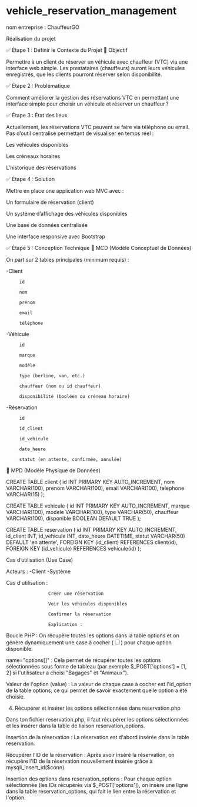 # vehicle_reservation_management
nom entreprise : ChauffeurGO


Réalisation du projet 
 


✅ Étape 1 : Définir le Contexte du Projet
🎯 Objectif

Permettre à un client de réserver un véhicule avec chauffeur (VTC) via une interface web simple.
Les prestataires (chauffeurs) auront leurs véhicules enregistrés, que les clients pourront réserver selon disponibilité.

✅ Étape 2 : Problématique

Comment améliorer la gestion des réservations VTC en permettant une interface simple pour choisir un véhicule et réserver un chauffeur ?

✅ Étape 3 : État des lieux

Actuellement, les réservations VTC peuvent se faire via téléphone ou email. Pas d’outil centralisé permettant de visualiser en temps réel :

Les véhicules disponibles

Les créneaux horaires

L’historique des réservations

✅ Étape 4 : Solution

Mettre en place une application web MVC avec :

Un formulaire de réservation (client)

Un système d’affichage des véhicules disponibles

Une base de données centralisée

Une interface responsive avec Bootstrap

✅ Étape 5 : Conception Technique
📘 MCD (Modèle Conceptuel de Données)

On part sur 2 tables principales (minimum requis) :


-Client

         id

         nom

         prénom

         email

         téléphone


-Véhicule


         id

         marque

         modèle

         type (berline, van, etc.)

         chauffeur (nom ou id chauffeur)

         disponibilité (booléen ou créneau horaire)


-Réservation


         id

         id_client

         id_vehicule

         date_heure

         statut (en attente, confirmée, annulée)
📗 MPD (Modèle Physique de Données)



CREATE TABLE client (
    id INT PRIMARY KEY AUTO_INCREMENT,
    nom VARCHAR(100),
    prenom VARCHAR(100),
    email VARCHAR(100),
    telephone VARCHAR(15)
);

CREATE TABLE vehicule (
    id INT PRIMARY KEY AUTO_INCREMENT,
    marque VARCHAR(100),
    modele VARCHAR(100),
    type VARCHAR(50),
    chauffeur VARCHAR(100),
    disponible BOOLEAN DEFAULT TRUE
);

CREATE TABLE reservation (
    id INT PRIMARY KEY AUTO_INCREMENT,
    id_client INT,
    id_vehicule INT,
    date_heure DATETIME,
    statut VARCHAR(50) DEFAULT 'en attente',
    FOREIGN KEY (id_client) REFERENCES client(id),
    FOREIGN KEY (id_vehicule) REFERENCES vehicule(id)
);



Cas d’utilisation (Use Case)

Acteurs : -Client
          -Système

Cas d'utilisation :

                    Créer une réservation

                    Voir les véhicules disponibles

                    Confirmer la réservation

                    Explication :

Boucle PHP : On récupère toutes les options dans la table options et on génère dynamiquement une case à cocher (<input type="checkbox">) pour chaque option disponible.

name="options[]" : Cela permet de récupérer toutes les options sélectionnées sous forme de tableau (par exemple $_POST['options'] = [1, 2] si l'utilisateur a choisi "Bagages" et "Animaux").

Valeur de l'option (value) : La valeur de chaque case à cocher est l'id_option de la table options, ce qui permet de savoir exactement quelle option a été choisie.

4. Récupérer et insérer les options sélectionnées dans reservation.php

Dans ton fichier reservation.php, il faut récupérer les options sélectionnées et les insérer dans la table de liaison reservation_options.

Insertion de la réservation : La réservation est d'abord insérée dans la table reservation.

Récupérer l'ID de la réservation : Après avoir inséré la réservation, on récupère l'ID de la réservation nouvellement insérée grâce à mysqli_insert_id($conn).

Insertion des options dans reservation_options : Pour chaque option sélectionnée (les IDs récupérés via $_POST['options']), on insère une ligne dans la table reservation_options, qui fait le lien entre la réservation et l'option.